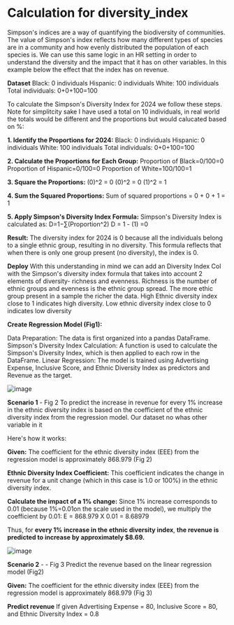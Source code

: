 # Calculation for diversity_index

Simpson's indices are a way of quantifying the biodiversity of communities. The value of Simpson's index reflects how many different types of species are in a community and how evenly distributed the population of each species is. We can use this same logic in an HR setting in order to understand the diversity and the impact that it has on other variables. In this example below the effect that the index has on revenue. 

**Dataset**
Black: 0 individuals
Hispanic: 0 individuals
White: 100 individuals
Total individuals: 0+0+100=100


To calculate the Simpson's Diversity Index for 2024 we follow these steps. Note for simplitcity sake I have used a total on 10 individuals, in real world the totals would be different and the proportions but would calucated based on %:

**1. Identify the Proportions for 2024:**
Black: 0 individuals
Hispanic: 0 individuals
White: 100 individuals
Total individuals: 0+0+100=100

**2. Calculate the Proportions for Each Group:**
Proportion of Black=0/100=0 
Proportion of Hispanic=0/100=0 
Proportion of White=100/100=1

**3. Square the Proportions:**
(0)^2 = 0
(0)^2 = 0
(1)^2 = 1

**4. Sum the Squared Proportions:**
Sum of squared proportions = 0 + 0 + 1 = 1

**5. Apply Simpson's Diversity Index Formula:**
Simpson's Diversity Index is calculated as:
D=1−∑(Proportion^2)
D = 1 - (1) =0

**Result:**
The diversity index for 2024 is 0 because all the individuals belong to a single ethnic group, resulting in no diversity. This formula reflects that when there is only one group present (no diversity), the index is 0. 

**Deploy**
With this understanding in mind we can add an Diversity Index Col with the Simpson's diversity index formula that takes into account 2 elements of diversity- richness and evenness. Richness is the number of ethnic groups and evenness is the ethnic group spread.  The more ethic group present in a sample the richer the data. High Ethnic diversity index close to 1 indicates high diversity. Low ethnic diversity index close to 0 indicates low diversity 

**Create Regression Model (Fig1):**

Data Preparation: The data is first organized into a pandas DataFrame.
Simpson's Diversity Index Calculation: A function is used to calculate the Simpson's Diversity Index, which is then applied to each row in the DataFrame.
Linear Regression: The model is trained using Advertising Expense, Inclusive Score, and Ethnic Diversity Index as predictors and Revenue as the target.

![image](https://github.com/user-attachments/assets/3181e864-0882-4e99-a813-43dc3ed7f106)

**Scenario 1** - Fig 2
To predict the increase in revenue for every 1% increase in the ethnic diversity index is based on the coefficient of the ethnic diversity index from the regression model. Our dataset no whas other variable in it 

Here's how it works:

**Given:**
The coefficient for the ethnic diversity index (EEE) from the regression model is approximately 868.979 (Fig 2)

**Ethnic Diversity Index Coefficient:**
This coefficient indicates the change in revenue for a unit change (which in this case is 1.0 or 100%) in the ethnic diversity index.

**Calculate the impact of a 1% change:**
Since 1% increase corresponds to 0.01 (because 1%=0.01on the scale used in the model), we multiply the coefficient by 0.01:
E = 868.979 X 0.01 = 8.68979

Thus, for **every 1% increase in the ethnic diversity index**, **the revenue is predicted to increase by approximately $8.69.**

![image](https://github.com/user-attachments/assets/1f218f6d-264b-4f2d-a45e-266012ab6070)

**Scenario 2** - - Fig 3
Predict the revenue based on the linear regression model (Fig2)

**Given:**
The coefficient for the ethnic diversity index (EEE) from the regression model is approximately 868.979 (Fig 3)

**Predict revenue**
If given Advertising Expense = 80, Inclusive Score = 80, and Ethnic Diversity Index = 0.8 

